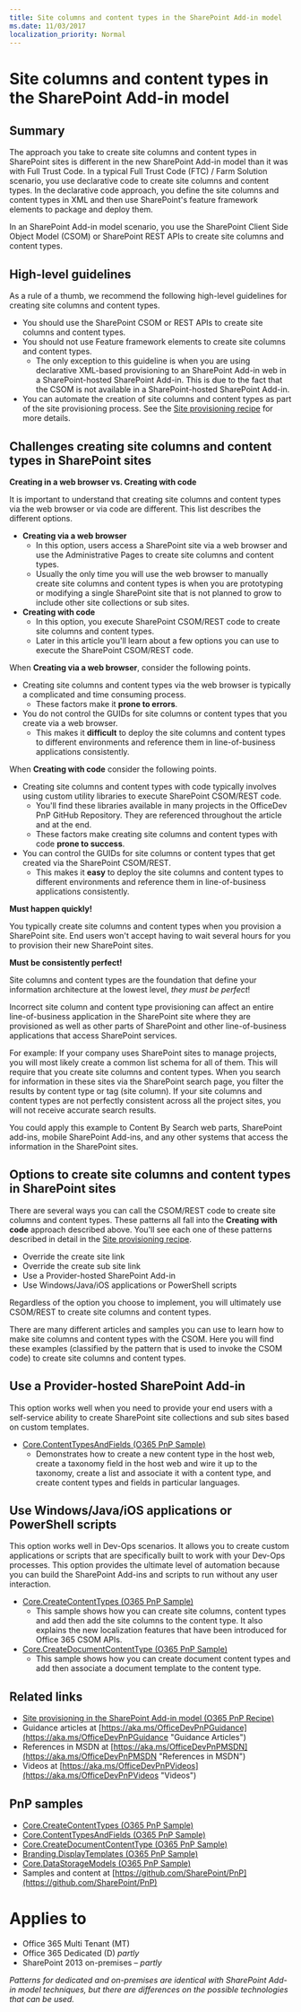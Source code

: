 ```yaml
---
title: Site columns and content types in the SharePoint Add-in model
ms.date: 11/03/2017
localization_priority: Normal
---
```

Site columns and content types in the SharePoint Add-in model
=============================================================

Summary
-------

The approach you take to create site columns and content types in SharePoint sites is different in the new SharePoint Add-in model than it was with Full Trust Code. In a typical Full Trust Code (FTC) / Farm Solution scenario, you use declarative code to create site columns and content types. In the declarative code approach, you define the site columns and content types in XML and then use  SharePoint's feature framework elements to package and deploy them.

In an SharePoint Add-in model scenario, you use the SharePoint Client Side Object Model (CSOM) or SharePoint REST APIs to create site columns and content types.

## High-level guidelines

As a rule of a thumb, we recommend the following high-level guidelines for creating site columns and content types.

- You should use the SharePoint CSOM or REST APIs to create site columns and content types.
- You should not use Feature framework elements to create site columns and content types.
	+ The only exception to this guideline is when you are using declarative XML-based provisioning to an SharePoint Add-in web in a SharePoint-hosted SharePoint Add-in. This is due to the fact that the CSOM is not available in a SharePoint-hosted SharePoint Add-in.
- You can automate the creation of site columns and content types as part of the site provisioning process. See the [Site provisioning recipe](site-provisioning-sharepoint-add-in.md) for more details.

Challenges creating site columns and content types in SharePoint sites
----------------------------------------------------------------------

**Creating in a web browser vs. Creating with code** 

It is important to understand that creating site columns and content types via the web browser or via code are different. This list describes the different options.

- **Creating via a web browser**
	+ In this option, users access a SharePoint site via a web browser and use the Administrative Pages to create site columns and content types.
	+ Usually the only time you will use the web browser to manually create site columns and content types is when you are prototyping or modifying a single SharePoint site that is not planned to grow to include other site collections or sub sites.
- **Creating with code**
	+ In this option, you execute SharePoint CSOM/REST code to create site columns and content types.
	+ Later in this article you'll learn about a few options you can use to execute the SharePoint CSOM/REST code.

When **Creating via a web browser**, consider the following points.

- Creating site columns and content types via the web browser is typically a complicated and time consuming process.
	+ These factors make it **prone to errors**.
- You do not control the GUIDs for site columns or content types that you create via a web browser.
	+ This makes it **difficult** to deploy the site columns and content types to different environments and reference them in line-of-business applications consistently.

When **Creating with code** consider the following points.

- Creating site columns and content types with code typically involves using custom utility libraries to execute SharePoint CSOM/REST code.
	+ You'll find these libraries available in many projects in the OfficeDev PnP GitHub Repository.  They are referenced throughout the article and at the end.
	+ These factors make creating site columns and content types with code **prone to success**.
- You can control the GUIDs for site columns or content types that get created via the SharePoint CSOM/REST.
	+ This makes it **easy** to deploy the site columns and content types to different environments and reference them in line-of-business applications consistently.

**Must happen quickly!**

You typically create site columns and content types when you provision a SharePoint site. End users won't accept having to wait several hours for you to provision their new SharePoint sites.

**Must be consistently perfect!**

Site columns and content types are the foundation that define your information architecture at the lowest level, *they must be perfect*!

Incorrect site column and content type provisioning can affect an entire line-of-business application in the SharePoint site where they are provisioned as well as other parts of SharePoint and other line-of-business applications that access SharePoint services.

For example: If your company uses SharePoint sites to manage projects, you will most likely create a common list schema for all of them. This will require that you create site columns and content types.  When you search for information in these sites via the SharePoint search page, you filter the results by content type or tag (site column). If your site columns and content types are not perfectly consistent across all the project sites, you will not receive accurate search results.

You could apply this example to Content By Search web parts, SharePoint add-ins, mobile SharePoint Add-ins, and any other systems that access the information in the SharePoint sites.

Options to create site columns and content types in SharePoint sites
--------------------------------------------------------------------

There are several ways you can call the CSOM/REST code to create site columns and content types. These patterns all fall into the **Creating with code** approach described above. You'll see each one of these patterns described in detail in the [Site provisioning recipe](site-provisioning-sharepoint-add-in.md).

- Override the create site link
- Override the create sub site link
- Use a Provider-hosted SharePoint Add-in
- Use Windows/Java/iOS applications or PowerShell scripts

Regardless of the option you choose to implement, you will ultimately use CSOM/REST to create site columns and content types.

There are many different articles and samples you can use to learn how to make site columns and content types with the CSOM. Here you will find these examples (classified by the pattern that is used to invoke the CSOM code) to create site columns and content types.

Use a Provider-hosted SharePoint Add-in
---------------------------------------
This option works well when you need to provide your end users with a self-service ability to create SharePoint site collections and sub sites based on custom templates.

- [Core.ContentTypesAndFields (O365 PnP Sample)](https://github.com/SharePoint/PnP/tree/master/Samples/Core.ContentTypesAndFields)
	+ Demonstrates how to create a new content type in the host web, create a taxonomy field in the host web and wire it up to the taxonomy, create a list and associate it with a content type,  and create content types and fields in particular languages.

Use Windows/Java/iOS applications or PowerShell scripts
-------------------------------------------------------

This option works well in Dev-Ops scenarios. It allows you to create custom applications or scripts that are specifically built to work with your Dev-Ops processes. This option provides the ultimate level of automation because you can build the SharePoint Add-ins and scripts to run without any user interaction.  

- [Core.CreateContentTypes (O365 PnP Sample)](https://github.com/SharePoint/PnP/tree/master/Samples/Core.CreateContentTypes)
	+ This sample shows how you can create site columns, content types and add then add the site columns to the content type. It also explains the new localization features that have been introduced for Office 365 CSOM APIs.
- [Core.CreateDocumentContentType (O365 PnP Sample)](https://github.com/SharePoint/PnP/tree/master/Samples/Core.CreateDocumentContentType)
	+ This sample shows how you can create document content types and add then associate a document template to the content type.

## Related links
- [Site provisioning in the SharePoint Add-in model (O365 PnP Recipe)](site-provisioning-sharepoint-add-in.md)
- Guidance articles at [https://aka.ms/OfficeDevPnPGuidance](https://aka.ms/OfficeDevPnPGuidance "Guidance Articles")
- References in MSDN at [https://aka.ms/OfficeDevPnPMSDN](https://aka.ms/OfficeDevPnPMSDN "References in MSDN")
- Videos at [https://aka.ms/OfficeDevPnPVideos](https://aka.ms/OfficeDevPnPVideos "Videos")

## PnP samples

- [Core.CreateContentTypes (O365 PnP Sample)](https://github.com/SharePoint/PnP/tree/master/Samples/Core.CreateContentTypes)
- [Core.ContentTypesAndFields (O365 PnP Sample)](https://github.com/SharePoint/PnP/tree/master/Samples/Core.ContentTypesAndFields)
- [Core.CreateDocumentContentType (O365 PnP Sample)](https://github.com/SharePoint/PnP/tree/master/Samples/Core.CreateDocumentContentType)
- [Branding.DisplayTemplates (O365 PnP Sample)](https://github.com/SharePoint/PnP/tree/master/Samples/Branding.DisplayTemplates)
- [Core.DataStorageModels (O365 PnP Sample)](https://github.com/SharePoint/PnP/tree/master/Samples/Core.DataStorageModels)
- Samples and content at [https://github.com/SharePoint/PnP](https://github.com/SharePoint/PnP)

# Applies to

- Office 365 Multi Tenant (MT)
- Office 365 Dedicated (D) *partly*
- SharePoint 2013 on-premises – *partly*

*Patterns for dedicated and on-premises are identical with SharePoint Add-in model techniques, but there are differences on the possible technologies that can be used.*
